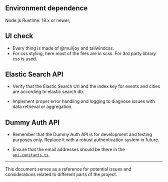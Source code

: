 ## Environment dependence


Node.js Runtime: 18.x or newer; 


## UI check

- Every thing is made of @mui/joy and tailwindcss.
- For css styling, here most of the files are in scss. For 3rd party library css is used.


## Elastic Search API

- Verify that the Elastic Search Url and the index key for events and cities are according to elastic search db.

- Implement proper error handling and logging to diagnose issues with data retrieval or aggregation.

## Dummy Auth API

- Remember that the Dummy Auth API is for development and testing purposes only. Replace it with a robust authentication system in future.

- Ensure that the email addresses should be there in the [`api.constants.ts`](\src\app\api\api.contants.ts).

---

This document serves as a reference for potential issues and considerations related to different parts of the project.